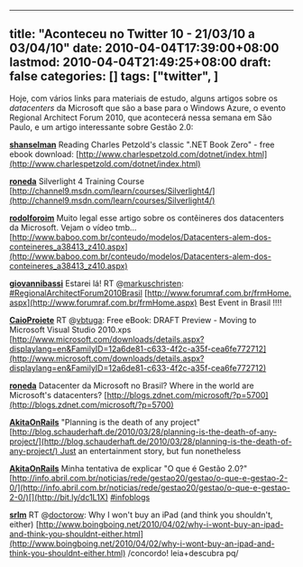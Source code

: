 
---
title: "Aconteceu no Twitter 10 - 21/03/10 a 03/04/10"
date: 2010-04-04T17:39:00+08:00
lastmod: 2010-04-04T21:49:25+08:00
draft: false
categories: []
tags: ["twitter", ]
---


Hoje, com vários links para materiais de estudo, alguns artigos sobre os *datacenters* da Microsoft que são a base para o Windows Azure, o evento Regional Architect Forum 2010, que acontecerá nessa semana em São Paulo, e um artigo interessante sobre Gestão 2.0:

<span class="status-body"><span class="status-content">**[shanselman](http://twitter.com/shanselman)** <span class="entry-content">Reading Charles Petzold's classic ".NET Book Zero" - free ebook download: [http://www.charlespetzold.com/dotnet/index.html](http://www.charlespetzold.com/dotnet/index.html)</span></span></span>

<span class="status-body"><span class="status-content"><span class="entry-content"><span class="status-body"><span class="status-content">**[roneda](http://twitter.com/roneda)** <span class="entry-content">Silverlight 4 Training Course [http://channel9.msdn.com/learn/courses/Silverlight4/](http://channel9.msdn.com/learn/courses/Silverlight4/)</span></span></span></span></span></span>

<span class="status-body"><span class="status-content"><span class="entry-content"><span class="status-body"><span class="status-content"><span class="entry-content"><span class="status-body"><span class="status-content">**[rodolforoim](http://twitter.com/rodolforoim)** <span class="entry-content">Muito legal esse artigo sobre os contêineres dos datacenters da Microsoft. Vejam o vídeo tmb... [http://www.baboo.com.br/conteudo/modelos/Datacenters-alem-dos-conteineres_a38413_z410.aspx](http://www.baboo.com.br/conteudo/modelos/Datacenters-alem-dos-conteineres_a38413_z410.aspx)</span></span></span></span></span></span></span></span></span>

<span class="status-body"><span class="status-content"><span class="entry-content"><span class="status-body"><span class="status-content"><span class="entry-content"><span class="status-body"><span class="status-content"><span class="entry-content"><span class="status-body"><span class="status-content">**[giovannibassi](http://twitter.com/giovannibassi)** <span class="entry-content">Estarei lá! RT @[markuschristen](http://twitter.com/markuschristen): [#RegionalArchitectForum2010Brasil](http://twitter.com/search?q=%23RegionalArchitectForum2010Brasil "#RegionalArchitectForum2010Brasil") [http://www.forumraf.com.br/frmHome.aspx](http://www.forumraf.com.br/frmHome.aspx) Best Event in Brasil !!!!</span></span></span></span></span></span></span></span></span></span></span></span>

<span class="status-body"><span class="status-content"><span class="entry-content"><span class="status-body"><span class="status-content"><span class="entry-content"><span class="status-body"><span class="status-content"><span class="entry-content"><span class="status-body"><span class="status-content"><span class="entry-content"><span class="status-body"><span class="status-content">**[CaioProiete](http://twitter.com/CaioProiete)** <span class="entry-content">RT @[vbtuga](http://twitter.com/vbtuga): Free eBook: DRAFT Preview - Moving to Microsoft Visual Studio 2010.xps [http://www.microsoft.com/downloads/details.aspx?displaylang=en&FamilyID=12a6de81-c633-4f2c-a35f-cea6fe772712](http://www.microsoft.com/downloads/details.aspx?displaylang=en&FamilyID=12a6de81-c633-4f2c-a35f-cea6fe772712)</span></span></span></span></span></span></span></span></span></span></span></span></span></span></span>

<span class="status-body"><span class="status-content"><span class="entry-content"><span class="status-body"><span class="status-content"><span class="entry-content"><span class="status-body"><span class="status-content"><span class="entry-content"><span class="status-body"><span class="status-content"><span class="entry-content"><span class="status-body"><span class="status-content"><span class="entry-content"><span class="status-body"><span class="status-content">**[roneda](http://twitter.com/roneda)** <span class="entry-content">Datacenter da Microsoft no Brasil? Where in the world are Microsoft's datacenters? [http://blogs.zdnet.com/microsoft/?p=5700](http://blogs.zdnet.com/microsoft/?p=5700)</span></span></span></span></span></span></span></span></span></span></span></span></span></span></span></span></span></span>

<span class="status-body"><span class="status-content"><span class="entry-content"><span class="status-body"><span class="status-content"><span class="entry-content"><span class="status-body"><span class="status-content"><span class="entry-content"><span class="status-body"><span class="status-content"><span class="entry-content"><span class="status-body"><span class="status-content"><span class="entry-content"><span class="status-body"><span class="status-content"><span class="entry-content"><span class="status-body"><span class="status-content">**[AkitaOnRails](http://twitter.com/AkitaOnRails)** <span class="entry-content">"Planning is the death of any project" [http://blog.schauderhaft.de/2010/03/28/planning-is-the-death-of-any-project/](http://blog.schauderhaft.de/2010/03/28/planning-is-the-death-of-any-project/) Just an entertainment story, but fun nonetheless</span></span></span></span></span></span></span></span></span></span></span></span></span></span></span></span></span></span></span></span></span>

<span class="status-body"><span class="status-content"><span class="entry-content"><span class="status-body"><span class="status-content"><span class="entry-content"><span class="status-body"><span class="status-content"><span class="entry-content"><span class="status-body"><span class="status-content"><span class="entry-content"><span class="status-body"><span class="status-content"><span class="entry-content"><span class="status-body"><span class="status-content"><span class="entry-content"><span class="status-body"><span class="status-content"><span class="entry-content"><span class="status-body"><span class="status-content">**[AkitaOnRails](http://twitter.com/AkitaOnRails)** <span class="entry-content">Minha tentativa de explicar "O que é Gestão 2.0?" [http://info.abril.com.br/noticias/rede/gestao20/gestao/o-que-e-gestao-2-0/](http://info.abril.com.br/noticias/rede/gestao20/gestao/o-que-e-gestao-2-0/)[](http://bit.ly/dc1L1X) [#infoblogs](http://twitter.com/search?q=%23infoblogs "#infoblogs")</span></span></span></span></span></span></span></span></span></span></span></span></span></span></span></span></span></span></span></span></span></span></span></span> 

<span class="status-body"><span class="status-content">**[srlm](http://twitter.com/srlm)** <span class="entry-content">RT @[doctorow](http://twitter.com/doctorow): Why I won't buy an iPad (and think you shouldn't, either) [http://www.boingboing.net/2010/04/02/why-i-wont-buy-an-ipad-and-think-you-shouldnt-either.html](http://www.boingboing.net/2010/04/02/why-i-wont-buy-an-ipad-and-think-you-shouldnt-either.html) /concordo! leia+descubra pq/</span> </span></span>

